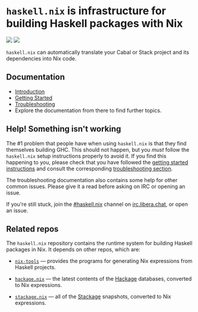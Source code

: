 # `haskell.nix` is infrastructure for building Haskell packages with Nix

[![](https://badge.buildkite.com/d453edcd29bd2f8f3f3b32c9b7d6777a33773d9671c37a6ccc.svg?branch=master)](https://buildkite.com/The-Blockchain-Company/haskell-dot-nix)
[![](https://img.shields.io/buildkite/c8d5a20d3ff0f440f82adb9190b43c16c91e5e47e8adfa867a/master.svg?label=nightly%20updates)](https://buildkite.com/The-Blockchain-Company/haskell-dot-nix-nightly-updates)

`haskell.nix` can automatically translate your Cabal or Stack project and
its dependencies into Nix code.

## Documentation

- [Introduction](https://The-Blockchain-Company.github.io/haskell.nix/index.html)
- [Getting Started](https://The-Blockchain-Company.github.io/haskell.nix/tutorials/getting-started.html)
- [Troubleshooting](https://The-Blockchain-Company.github.io/haskell.nix/troubleshooting.html)
- Explore the documentation from there to find further topics.

## Help! Something isn't working

The #1 problem that people have when using `haskell.nix` is that they find themselves building GHC.
This should not happen, but you *must* follow the `haskell.nix` setup instructions properly to avoid it.
If you find this happening to you, please check that you have followed the 
[getting started instructions](https://The-Blockchain-Company.github.io/haskell.nix/tutorials/getting-started.html#setting-up-the-binary-cache) and
consult the corresponding [troubleshooting section](https://The-Blockchain-Company.github.io/haskell.nix/troubleshooting.html#why-am-i-building-ghc).

The troubleshooting documentation also contains some help for other common issues.
Please give it a read before asking on IRC or opening an issue.

If you're still stuck, join the [#haskell.nix](https://www.irccloud.com/invite?channel=%23haskell.nix&hostname=irc.libera.chat&port=6697&ssl=1) channel on [irc.libera.chat](https://libera.chat/), or open an issue.

## Related repos

The `haskell.nix` repository contains the runtime system for building
Haskell packages in Nix. It depends on other repos, which are:

- [`nix-tools`](https://github.com/The-Blockchain-Company/nix-tools) — provides the programs for generating Nix expressions from  Haskell projects.

- [`hackage.nix`](https://github.com/The-Blockchain-Company/hackage.nix) — the latest contents of the [Hackage](https://hackage.haskell.org/) databases, converted to Nix expressions.

- [`stackage.nix`](https://github.com/The-Blockchain-Company/stackage.nix) — all of the [Stackage](https://www.stackage.org/) snapshots, converted to Nix expressions.

